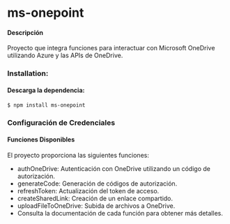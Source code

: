 # ms-onepoint

#### Descripción
Proyecto que integra funciones para interactuar con Microsoft OneDrive utilizando Azure y las APIs de OneDrive.

### Installation:
#### Descarga la dependencia:

```bash
$ npm install ms-onepoint
```

### Configuración de Credenciales
#### Funciones Disponibles
El proyecto proporciona las siguientes funciones:

+ authOneDrive: Autenticación con OneDrive utilizando un código de autorización.
+ generateCode: Generación de códigos de autorización.
+ refreshToken: Actualización del token de acceso.
+ createSharedLink: Creación de un enlace compartido.
+ uploadFileToOneDrive: Subida de archivos a OneDrive.
+ Consulta la documentación de cada función para obtener más detalles.